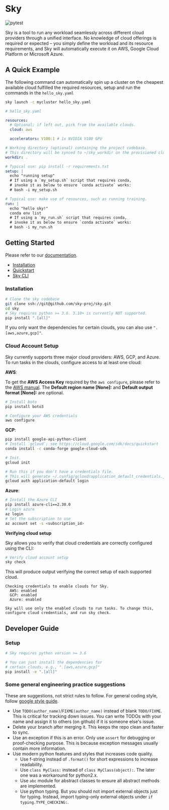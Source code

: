 # Sky

![pytest](https://github.com/sky-proj/sky/actions/workflows/pytest.yml/badge.svg)

Sky is a tool to run any workload seamlessly across different cloud providers through a unified interface. No knowledge of cloud offerings is required or expected – you simply define the workload and its resource requirements, and Sky will automatically execute it on AWS, Google Cloud Platform or Microsoft Azure.

<!-- TODO: We need a logo here -->
## A Quick Example
The following command can automatically spin up a cluster on the cheapest available cloud fulfilled the required resources, setup and run the commands in the `hello_sky.yaml`
```bash
sky launch -c mycluster hello_sky.yaml
```

```yaml
# hello_sky.yaml

resources:
  # Optional; if left out, pick from the available clouds.
  cloud: aws

  accelerators: V100:1 # 1x NVIDIA V100 GPU

# Working directory (optional) containing the project codebase.
# This directory will be synced to ~/sky_workdir on the provisioned cluster.
workdir: .

# Typical use: pip install -r requirements.txt
setup: |
  echo "running setup"
  # If using a `my_setup.sh` script that requires conda,
  # invoke it as below to ensure `conda activate` works:
  # bash -i my_setup.sh

# Typical use: make use of resources, such as running training.
run: |
  echo "hello sky!"
  conda env list
  # If using a `my_run.sh` script that requires conda,
  # invoke it as below to ensure `conda activate` works:
  # bash -i my_run.sh
```

## Getting Started
Please refer to our [documentation](https://sky-proj-sky.readthedocs-hosted.com/en/latest/).
- [Installation](https://sky-proj-sky.readthedocs-hosted.com/en/latest/getting-started/installation.html)
- [Quickstart](https://sky-proj-sky.readthedocs-hosted.com/en/latest/getting-started/quickstart.html)
- [Sky CLI](https://sky-proj-sky.readthedocs-hosted.com/en/latest/reference/cli.html)

### Installation

```bash
# Clone the sky codebase
git clone ssh://git@github.com/sky-proj/sky.git
cd sky
# Sky requires python >= 3.6. 3.10+ is currently NOT supported.
pip install ".[all]"
```

If you only want the dependencies for certain clouds, you can also use
`".[aws,azure,gcp]"`.

### Cloud Account Setup

Sky currently supports three major cloud providers: AWS, GCP, and Azure.  To run
tasks in the clouds, configure access to at least one cloud:

**AWS**:

To get the **AWS Access Key** required by the `aws configure`, please refer to the [AWS manual](https://docs.aws.amazon.com/IAM/latest/UserGuide/id_credentials_access-keys.html#Using_CreateAccessKey). The **Default region name [None]:** and **Default output format [None]:** are optional.

```bash
# Install boto
pip install boto3

# Configure your AWS credentials
aws configure
```

**GCP**:

```bash
pip install google-api-python-client
# Install `gcloud`; see https://cloud.google.com/sdk/docs/quickstart
conda install -c conda-forge google-cloud-sdk

# Init.
gcloud init

# Run this if you don't have a credentials file.
# This will generate ~/.config/gcloud/application_default_credentials.json.
gcloud auth application-default login
```

**Azure**:

```bash
# Install the Azure CLI
pip install azure-cli==2.30.0
# Login azure
az login
# Set the subscription to use
az account set -s <subscription_id>
```

**Verifying cloud setup**

Sky allows you to verify that cloud credentials are correctly configured using
the CLI:

```bash
# Verify cloud account setup
sky check
```

This will produce output verifying the correct setup of each supported cloud.

```
Checking credentials to enable clouds for Sky.
  AWS: enabled
  GCP: enabled
  Azure: enabled

Sky will use only the enabled clouds to run tasks. To change this, configure cloud credentials, and run sky check.
```

## Developer Guide
### Setup

```bash
# Sky requires python version >= 3.6

# You can just install the dependencies for
# certain clouds, e.g., ".[aws,azure,gcp]"
pip install -e ".[all]"
```

<!-- TODO (gautam): Removed since we have reversed it -->
<!-- ## SSH Access
The system currently supports SSH access for launched VMs by modifying your local `~/.ssh/config`. For git credentials to forward seamlessly, users must start their SSH agent and add their GitHub SSH key to it:
```
eval "$(ssh-agent -s)"
ssh-add -K /path/to/key  # e.g. ~/.ssh/id_ed25519
```
For more information on GitHub authentication and keys, see their [setup tutorial](https://docs.github.com/en/authentication/connecting-to-github-with-ssh/generating-a-new-ssh-key-and-adding-it-to-the-ssh-agent#adding-your-ssh-key-to-the-ssh-agent). -->

### Some general engineering practice suggestions

These are suggestions, not strict rules to follow. For general coding style, follow [google style guide](https://google.github.io/styleguide/pyguide.html).

* Use `TODO(author_name)`/`FIXME(author_name)` instead of blank `TODO/FIXME`. This is critical for tracking down issues. You can write TODOs with your name and assign it to others (on github) if it is someone else's issue.
* Delete your branch after merging it. This keeps the repo clean and faster to sync.
* Use an exception if this is an error. Only use `assert` for debugging or proof-checking purpose. This is because exception messages usually contain more information.
* Use modern python features and styles that increases code quality.
  * Use f-string instead of `.format()` for short expressions to increase readability.
  * Use `class MyClass:` instead of `class MyClass(object):`. The later one was a workaround for python2.x.
  * Use `abc` module for abstract classes to ensure all abstract methods are implemented.
  * Use python typing. But you should not import external objects just for typing. Instead, import typing-only external objects under `if typing.TYPE_CHECKING:`.
